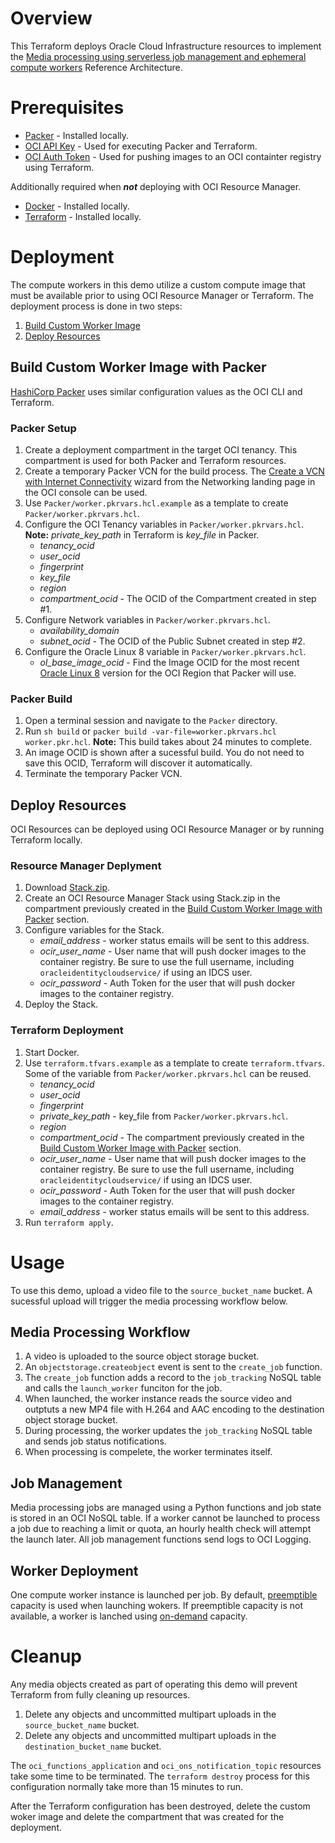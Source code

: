 # Overview

This Terraform deploys Oracle Cloud Infrastructure resources to implement the [Media processing using serverless job management and ephemeral compute workers](https://docs.oracle.com/en/solutions/media-processing-using-serverless-job-management-and-ephemeral-compute-workers) Reference Architecture.

# Prerequisites

- [Packer](https://www.packer.io/) - Installed locally.
- [OCI API Key](https://docs.oracle.com/en-us/iaas/Content/API/Concepts/apisigningkey.htm) - Used for executing Packer and Terraform.
- [OCI Auth Token](https://docs.oracle.com/en-us/iaas/Content/Registry/Tasks/registrygettingauthtoken.htm) - Used for pushing images to an OCI containter registry using Terraform.

Additionally required when ***not*** deploying with OCI Resource Manager.

- [Docker](https://www.docker.com/) - Installed locally.
- [Terraform](https://www.terraform.io/) - Installed locally.

# Deployment

The compute workers in this demo utilize a custom compute image that must be available prior to using OCI Resource Manager or Terraform. The deployment process is done in two steps:

1. [Build Custom Worker Image](#build-custom-worker-image-with-packer)
2. [Deploy Resources](#deploy-resources)

## Build Custom Worker Image with Packer

[HashiCorp Packer](https://www.packer.io/) uses similar configuration values as the OCI CLI and Terraform. 
### Packer Setup

1. Create a deployment compartment in the target OCI tenancy. This compartment is used for both Packer and Terraform resources.
2. Create a temporary Packer VCN for the build process. The [Create a VCN with Internet Connectivity](https://console.us-sanjose-1.oraclecloud.com/networking/solutions/vcn) wizard from the Networking landing page in the OCI console can be used. 
3. Use `Packer/worker.pkrvars.hcl.example` as a template to create `Packer/worker.pkrvars.hcl`.
4. Configure the OCI Tenancy variables in `Packer/worker.pkrvars.hcl`. **Note:** *private_key_path* in Terraform is *key_file* in Packer.
      - *tenancy_ocid*
      - *user_ocid*
      - *fingerprint*
      - *key_file*
      - *region*
      - *compartment_ocid* - The OCID of the Compartment created in step #1.
5. Configure Network variables in `Packer/worker.pkrvars.hcl`.
      - *availability_domain*
      - *subnet_ocid* - The OCID of the Public Subnet created in step #2.
6. Configure the Oracle Linux 8 variable in `Packer/worker.pkrvars.hcl`. 
      - *ol_base_image_ocid* - Find the Image OCID for the most recent [Oracle Linux 8](https://docs.oracle.com/en-us/iaas/images/oraclelinux-8x/) version for the OCI Region that Packer will use.

### Packer Build

1.  Open a terminal session and navigate to the `Packer` directory.
2.  Run `sh build` or `packer build -var-file=worker.pkrvars.hcl worker.pkr.hcl`. **Note:** This build takes about 24 minutes to complete.
3. An image OCID is shown after a sucessful build. You do not need to save this OCID, Terraform will discover it automatically.
4. Terminate the temporary Packer VCN.

## Deploy Resources

OCI Resources can be deployed using OCI Resource Manager or by running Terraform locally.

### Resource Manager Deplyment

1. Download [Stack.zip](Stack.zip).
2. Create an OCI Resource Manager Stack using Stack.zip in the compartment previously created in the [Build Custom Worker Image with Packer](#build-custom-worker-image-with-packer) section.
3. Configure variables for the Stack.
      - *email_address* - worker status emails will be sent to this address.
      - *ocir_user_name* - User name that will push docker images to the container registry. Be sure to use the full username, including `oracleidentitycloudservice/` if using an IDCS user.
      - *ocir_password* - Auth Token for the user that will push docker images to the container registry.
4. Deploy the Stack.

### Terraform Deployment

1. Start Docker.
2. Use `terraform.tfvars.example` as a template to create `terraform.tfvars`. Some of the variable from `Packer/worker.pkrvars.hcl` can be reused.
      - *tenancy_ocid* 
      - *user_ocid*
      - *fingerprint*
      - *private_key_path* - key_file from `Packer/worker.pkrvars.hcl`.
      - *region*
      - *compartment_ocid* - The compartment previously created in the [Build Custom Worker Image with Packer](#build-custom-worker-image-with-packer) section.
      - *ocir_user_name* - User name that will push docker images to the container registry. Be sure to use the full username, including `oracleidentitycloudservice/` if using an IDCS user.
      - *ocir_password* - Auth Token for the user that will push docker images to the container registry.
      - *email_address* - worker status emails will be sent to this address.
3. Run `terraform apply`.

# Usage

To use this demo, upload a video file to the `source_bucket_name` bucket. A sucessful upload will trigger the media processing workflow below.
## Media Processing Workflow

1. A video is uploaded to the source object storage bucket.
2. An `objectstorage.createobject` event is sent to the `create_job` function.
3. The `create_job` function adds a record to the `job_tracking` NoSQL table and calls the `launch_worker` funciton for the job.
4. When launched, the worker instance reads the source video and outptuts a new MP4 file with H.264 and AAC encoding to the destination object storage bucket.
5. During processing, the worker updates the `job_tracking` NoSQL table and sends job status notifications.
6. When processing is compelete, the worker terminates itself.

## Job Management
Media processing jobs are managed using a Python functions and job state is stored in an OCI NoSQL table. If a worker cannot be launched to process a job due to reaching a limit or quota, an hourly health check will attempt the launch later. All job management functions send logs to OCI Logging.
## Worker Deployment

One compute worker instance is launched per job. By default, [preemptible](https://docs.oracle.com/en-us/iaas/Content/Compute/Concepts/preemptible.htm) capacity is used when launching wokers. If preemptible capacity is not available, a worker is lanched using [on-demand](https://docs.oracle.com/en-us/iaas/Content/Compute/Concepts/capacity-types.htm) capacity. 

# Cleanup

Any media objects created as part of operating this demo will prevent Terraform from fully cleaning up resources.

1. Delete any objects and uncommitted multipart uploads in the `source_bucket_name` bucket.
2. Delete any objects and uncommitted multipart uploads in the `destination_bucket_name` bucket.

The `oci_functions_application` and `oci_ons_notification_topic` resources take some time to be terminated. The `terraform destroy` process for this configuration normally take more than 15 minutes to run.

After the Terraform configuration has been destroyed, delete the custom woker image and delete the compartment that was created for the deployment.